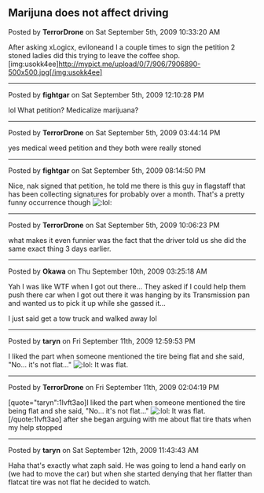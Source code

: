 ## Marijuna does not affect driving
Posted by **TerrorDrone** on Sat September 5th, 2009 10:33:20 AM

After asking xLogicx, eviloneand I a couple times to sign the petition 2 stoned ladies did this trying to leave the coffee shop.
[img:usokk4ee]http://mypict.me/upload/0/7/906/7906890-500x500.jpg[/img:usokk4ee]

--------------------------------------------------------------------------------

Posted by **fightgar** on Sat September 5th, 2009 12:10:28 PM

lol
What petition? Medicalize marijuana?

--------------------------------------------------------------------------------

Posted by **TerrorDrone** on Sat September 5th, 2009 03:44:14 PM

yes medical weed petition and they both were really stoned

--------------------------------------------------------------------------------

Posted by **fightgar** on Sat September 5th, 2009 08:14:50 PM

Nice, nak signed that petition, he told me there is this guy in flagstaff that has been collecting signatures for probably over a month.  That's a pretty funny occurrence though  <!-- s:lol: --><img src="{SMILIES_PATH}/icon_lol.gif" alt=":lol:" title="Laughing" /><!-- s:lol: -->

--------------------------------------------------------------------------------

Posted by **TerrorDrone** on Sat September 5th, 2009 10:06:23 PM

what makes it even funnier was the fact that the driver told us she did the same exact thing 3 days earlier.

--------------------------------------------------------------------------------

Posted by **Okawa** on Thu September 10th, 2009 03:25:18 AM

Yah I was like WTF when I got out there... They asked if I could help them push there car when I got out there it was hanging by its Transmission pan and wanted us to pick it up while she gassed it... 

I just said get a tow truck and walked away lol

--------------------------------------------------------------------------------

Posted by **taryn** on Fri September 11th, 2009 12:59:53 PM

I liked the part when someone mentioned the tire being flat and she said, "No... it's not flat..." <!-- s:lol: --><img src="{SMILIES_PATH}/icon_lol.gif" alt=":lol:" title="Laughing" /><!-- s:lol: --> It was flat.

--------------------------------------------------------------------------------

Posted by **TerrorDrone** on Fri September 11th, 2009 02:04:19 PM

[quote="taryn":1lvft3ao]I liked the part when someone mentioned the tire being flat and she said, "No... it's not flat..." <!-- s:lol: --><img src="{SMILIES_PATH}/icon_lol.gif" alt=":lol:" title="Laughing" /><!-- s:lol: --> It was flat.[/quote:1lvft3ao]
after she began arguing with me about flat tire thats when my help stopped

--------------------------------------------------------------------------------

Posted by **taryn** on Sat September 12th, 2009 11:43:43 AM

Haha that's exactly what zaph said. He was going to lend a hand early on (we had to move the car) but when she started denying that her flatter than flatcat tire was not flat he decided to watch.
